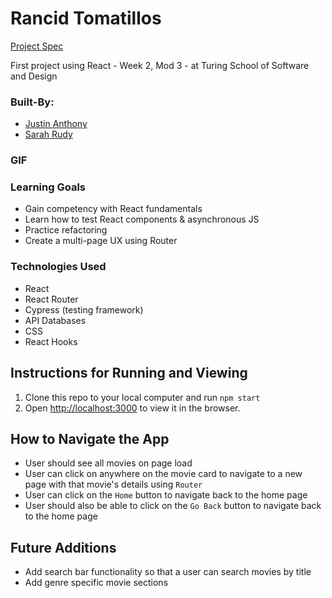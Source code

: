 # Rancid Tomatillos
[Project Spec](https://frontend.turing.edu/projects/module-3/rancid-tomatillos-v3.html)

First project using React - Week 2, Mod 3 - at Turing School of Software and Design

### Built-By: 
+ [Justin Anthony](https://github.com/justincanthony)
+ [Sarah Rudy](https://github.com/sarahrudy)

### GIF


### Learning Goals
+ Gain competency with React fundamentals
+ Learn how to test React components & asynchronous JS
+ Practice refactoring
+ Create a multi-page UX using Router

### Technologies Used
+ React 
+ React Router
+ Cypress (testing framework)
+ API Databases
+ CSS 
+ React Hooks

## Instructions for Running and Viewing 

1. Clone this repo to your local computer and run `npm start`
2. Open [http://localhost:3000](http://localhost:3000) to view it in the browser.

## How to Navigate the App

+ User should see all movies on page load 
+ User can click on anywhere on the movie card to navigate to a new page with that movie's details using `Router` 
+ User can click on the `Home` button to navigate back to the home page 
+ User should also be able to click on the `Go Back` button to navigate back to the home page 

## Future Additions 
+ Add search bar functionality so that a user can search movies by title
+ Add genre specific movie sections 
